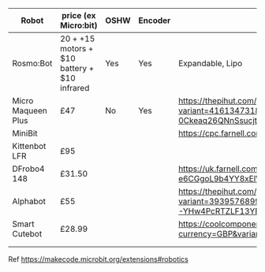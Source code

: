 |  Robot | price (ex Micro:bit) | OSHW  | Encoder  |  Notes |
|---|---|---|---|---|
| Rosmo:Bot  |  $20 + +$15 motors + $10 battery + $10 infrared| Yes  |  Yes | Expandable, Lipo |
|  Micro Maqueen Plus | £47  | No  | Yes  | https://thepihut.com/products/micro-maqueen-plus-v2-18650-advanced-stem-education-robot-for-micro-bit?variant=41613473185987&currency=GBP&utm_medium=product_sync&utm_source=google&utm_content=sag_organic&utm_campaign=sag_organic&srsltid=AR5OiO20Ri_UTMWknB8NF0ow-0Ckeaq26QNnSsucjtewtyap4r4vQI4pwmk  |
| MiniBit  |   |   |   | https://cpc.farnell.com/4tronix/minibit/minibit-robot-for-micro-bit/dp/ED00479?mckv=s_dc|pcrid|224679642167|kword||match||plid||slid||product|ED00479|pgrid|47129782516|ptaid|pla-638482420938|&CMP=KNC-GUK-CPC-SHOPPING-945765023-47129782516-ED00479&s_kwcid=AL!5616!3!224679642167!!!network}!638482420938!&gclid=Cj0KCQjwsrWZBhC4ARIsAGGUJup0XxiZLQBPG_VI9t4-pBcd7UeRV-wedqPchiJl1MlpOidvUYZ1EV8aAh9KEALw_wcB  |
| Kittenbot LFR   | £95  |   |   |   |
| DFrobo4 148  | £31.50  |   |   |  https://uk.farnell.com/dfrobot/rob0148/educational-programming-robot/dp/3223701?gclid=Cj0KCQjwsrWZBhC4ARIsAGGUJurQnLlC10npM53xEDXxkruXpNczWtP6t2F9-e6CGgoL9b4YY8xElWkaAvO_EALw_wcB&mckv=_dc|pcrid||plid||kword||match||slid||product|3223701|pgrid||ptaid|&CMP=KNC-GUK-GEN-SHOPPING-SMART-PMAX-Medium_ROAS-Test915&gross_price=true |
|  Alphabot | £55  |   |   | https://thepihut.com/products/alphabot2-robot-kit-for-bbc-micro-bit?variant=39395768991939&currency=GBP&utm_medium=product_sync&utm_source=google&utm_content=sag_organic&utm_campaign=sag_organic&srsltid=AR5OiO0wGEZ2uwKK82VP2bvT-YHw4PcRTZLF13YENRWFf6HgZnfKyI-z1G4  |
| Smart Cutebot  | £28.99  |   |   | https://coolcomponents.co.uk/products/smart-cutebot-kit-smart-car-robot-kit-for-micro-bit-without-micro-bit-board?currency=GBP&variant=39527677722685&utm_medium=cpc&utm_source=google&utm_campaign=Google%20Shopping  |
|   |   |   |   |   |
|   |   |   |   |   |

Ref https://makecode.microbit.org/extensions#robotics
